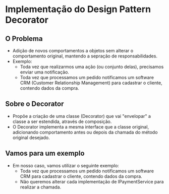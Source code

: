 # Implementação do Design Pattern Decorator

## O Problema
  - Adição de novos comportamentos a objetos sem alterar o comportamento original, mantendo a sepração de responsabilidades.
  - Exemplo:
    * Toda vez que realizarmos uma ação (ou conjunto delas), precisamos enviar uma notificação.
    * Toda vez que processamos um pedido notificamos um software CRM (Customer Relationship Management) para cadastrar o cliente, contendo dados da compra.


## Sobre o Decorator
  - Propõe a criação de uma classe (Decorator) que vai "envelopar" a classe a ser estendida, através de composição.
  - O Decorator implementa a mesma interface que a classe original, adicionando comportamento antes  ou depois da chamada do método original desejado.

## Vamos para um exemplo 
  - Em nosso caso, vamos utilizar o seguinte exemplo:
    * Toda vez que processamos um pedido notificamos um software CRM para cadastrar o cliente, contendo dados da compra.
    * Não queremos alterar cada implementação de IPaymentService para realizar a chamada.